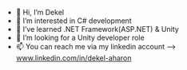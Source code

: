 - 👋 Hi, I’m Dekel
- 👀 I’m interested in C# development
- 🌱 I’ve learned .NET Framework(ASP.NET) & Unity
- 💞️ I’m looking for a Unity developer role
- 📫 You can reach me via my linkedin account --> www.linkedin.com/in/dekel-aharon

<!---
DekelAH/DekelAH is a ✨ special ✨ repository because its `README.md` (this file) appears on your GitHub profile.
You can click the Preview link to take a look at your changes.
--->
